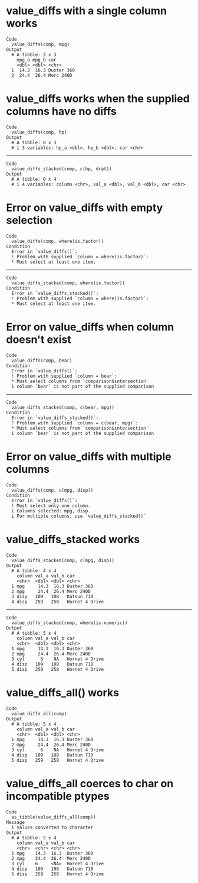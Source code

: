 # value_diffs with a single column works

    Code
      value_diffs(comp, mpg)
    Output
      # A tibble: 2 x 3
        mpg_a mpg_b car       
        <dbl> <dbl> <chr>     
      1  14.3  16.3 Duster 360
      2  24.4  26.4 Merc 240D 

# value_diffs works when the supplied columns have no diffs 

    Code
      value_diffs(comp, hp)
    Output
      # A tibble: 0 x 3
      # i 3 variables: hp_a <dbl>, hp_b <dbl>, car <chr>

---

    Code
      value_diffs_stacked(comp, c(hp, drat))
    Output
      # A tibble: 0 x 4
      # i 4 variables: column <chr>, val_a <dbl>, val_b <dbl>, car <chr>

# Error on value_diffs with empty selection

    Code
      value_diffs(comp, where(is.factor))
    Condition
      Error in `value_diffs()`:
      ! Problem with supplied `column = where(is.factor)`:
      * Must select at least one item.

---

    Code
      value_diffs_stacked(comp, where(is.factor))
    Condition
      Error in `value_diffs_stacked()`:
      ! Problem with supplied `column = where(is.factor)`:
      * Must select at least one item.

# Error on value_diffs when column doesn't exist

    Code
      value_diffs(comp, bear)
    Condition
      Error in `value_diffs()`:
      ! Problem with supplied `column = bear`:
      * Must select columns from `comparison$intersection`
      i column `bear` is not part of the supplied comparison

---

    Code
      value_diffs_stacked(comp, c(bear, mpg))
    Condition
      Error in `value_diffs_stacked()`:
      ! Problem with supplied `column = c(bear, mpg)`:
      * Must select columns from `comparison$intersection`
      i column `bear` is not part of the supplied comparison

# Error on value_diffs with multiple columns

    Code
      value_diffs(comp, c(mpg, disp))
    Condition
      Error in `value_diffs()`:
      ! Must select only one column.
      i Columns selected: mpg, disp
      i For multiple columns, use `value_diffs_stacked()`

# value_diffs_stacked works

    Code
      value_diffs_stacked(comp, c(mpg, disp))
    Output
      # A tibble: 4 x 4
        column val_a val_b car           
        <chr>  <dbl> <dbl> <chr>         
      1 mpg     14.3  16.3 Duster 360    
      2 mpg     24.4  26.4 Merc 240D     
      3 disp   109   108   Datsun 710    
      4 disp   259   258   Hornet 4 Drive

---

    Code
      value_diffs_stacked(comp, where(is.numeric))
    Output
      # A tibble: 5 x 4
        column val_a val_b car           
        <chr>  <dbl> <dbl> <chr>         
      1 mpg     14.3  16.3 Duster 360    
      2 mpg     24.4  26.4 Merc 240D     
      3 cyl      6    NA   Hornet 4 Drive
      4 disp   109   108   Datsun 710    
      5 disp   259   258   Hornet 4 Drive

# value_diffs_all() works

    Code
      value_diffs_all(comp)
    Output
      # A tibble: 5 x 4
        column val_a val_b car           
        <chr>  <dbl> <dbl> <chr>         
      1 mpg     14.3  16.3 Duster 360    
      2 mpg     24.4  26.4 Merc 240D     
      3 cyl      6    NA   Hornet 4 Drive
      4 disp   109   108   Datsun 710    
      5 disp   259   258   Hornet 4 Drive

# value_diffs_all coerces to char on incompatible ptypes

    Code
      as_tibble(value_diffs_all(comp))
    Message
      i values converted to character
    Output
      # A tibble: 5 x 4
        column val_a val_b car           
        <chr>  <chr> <chr> <chr>         
      1 mpg    14.3  16.3  Duster 360    
      2 mpg    24.4  26.4  Merc 240D     
      3 cyl    6     <NA>  Hornet 4 Drive
      4 disp   109   108   Datsun 710    
      5 disp   259   258   Hornet 4 Drive

